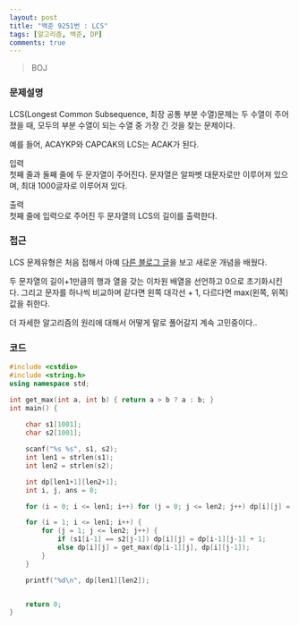```yaml
---
layout: post
title: "백준 9251번 : LCS"
tags: [알고리즘, 백준, DP]
comments: true
---
```


> BOJ  

### 문제설명  
LCS(Longest Common Subsequence, 최장 공통 부분 수열)문제는 두 수열이 주어졌을 때, 모두의 부분 수열이 되는 수열 중 가장 긴 것을 찾는 문제이다.  

예를 들어, ACAYKP와 CAPCAK의 LCS는 ACAK가 된다.  

입력  
첫째 줄과 둘째 줄에 두 문자열이 주어진다. 문자열은 알파벳 대문자로만 이루어져 있으며, 최대 1000글자로 이루어져 있다.  

출력  
첫째 줄에 입력으로 주어진 두 문자열의 LCS의 길이를 출력한다.  

### 접근  
LCS 문제유형은 처음 접해서 아예 [다른 블로그 글](http://melonicedlatte.com/algorithm/2018/03/15/181550.html)을 보고 새로운 개념을 배웠다.  

두 문자열의 길이+1만큼의 행과 열을 갖는 이차원 배열을 선언하고 0으로 초기화시킨다. 그리고 문자를 하나씩 비교하며 같다면 왼쪽 대각선 + 1, 다르다면 max(왼쪽, 위쪽)값을 취한다.  

더 자세한 알고리즘의 원리에 대해서 어떻게 말로 풀어갈지 계속 고민중이다..

### 코드  
~~~c++
#include <cstdio>
#include <string.h>
using namespace std;

int get_max(int a, int b) { return a > b ? a : b; }
int main() {
    
    char s1[1001];
    char s2[1001];

    scanf("%s %s", s1, s2);
    int len1 = strlen(s1);
    int len2 = strlen(s2);

    int dp[len1+1][len2+1];
    int i, j, ans = 0;

    for (i = 0; i <= len1; i++) for (j = 0; j <= len2; j++) dp[i][j] = 0;

    for (i = 1; i <= len1; i++) {
        for (j = 1; j <= len2; j++) {
            if (s1[i-1] == s2[j-1]) dp[i][j] = dp[i-1][j-1] + 1;
            else dp[i][j] = get_max(dp[i-1][j], dp[i][j-1]);
        }
    }

    printf("%d\n", dp[len1][len2]);


    return 0;
}
~~~